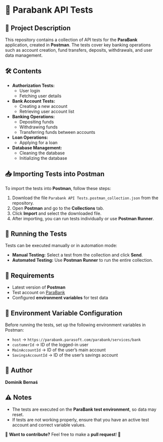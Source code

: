 <!DOCTYPE html>
<html lang="en">
<head>
    <meta charset="UTF-8">
    <meta name="viewport" content="width=device-width, initial-scale=1.0">
    <title>Parabank API Tests</title>
</head>
<body>

<h1>🏦 Parabank API Tests</h1>

<h2>📌 Project Description</h2>
<p>This repository contains a collection of API tests for the <strong>ParaBank</strong> application, created in <strong>Postman</strong>. The tests cover key banking operations such as account creation, fund transfers, deposits, withdrawals, and user data management.</p>

<h2>🛠️ Contents</h2>
<ul>
    <li><strong>Authorization Tests:</strong>
        <ul>
            <li>User login</li>
            <li>Fetching user details</li>
        </ul>
    </li>
    <li><strong>Bank Account Tests:</strong>
        <ul>
            <li>Creating a new account</li>
            <li>Retrieving user account list</li>
        </ul>
    </li>
    <li><strong>Banking Operations:</strong>
        <ul>
            <li>Depositing funds</li>
            <li>Withdrawing funds</li>
            <li>Transferring funds between accounts</li>
        </ul>
    </li>
    <li><strong>Loan Operations:</strong>
        <ul>
            <li>Applying for a loan</li>
        </ul>
    </li>
    <li><strong>Database Management:</strong>
        <ul>
            <li>Cleaning the database</li>
            <li>Initializing the database</li>
        </ul>
    </li>
</ul>

<h2>📥 Importing Tests into Postman</h2>
<p>To import the tests into <strong>Postman</strong>, follow these steps:</p>
<ol>
    <li>Download the file <code>Parabank API Tests.postman_collection.json</code> from the repository.</li>
    <li>Open <strong>Postman</strong> and go to the <strong>Collections</strong> tab.</li>
    <li>Click <strong>Import</strong> and select the downloaded file.</li>
    <li>After importing, you can run tests individually or use <strong>Postman Runner</strong>.</li>
</ol>

<h2>🚀 Running the Tests</h2>
<p>Tests can be executed manually or in automation mode:</p>
<ul>
    <li><strong>Manual Testing:</strong> Select a test from the collection and click <strong>Send</strong>.</li>
    <li><strong>Automated Testing:</strong> Use <strong>Postman Runner</strong> to run the entire collection.</li>
</ul>

<h2>📝 Requirements</h2>
<ul>
    <li>Latest version of <strong>Postman</strong></li>
    <li>Test account on <a href="https://parabank.parasoft.com" target="_blank">ParaBank</a></li>
    <li>Configured <strong>environment variables</strong> for test data</li>
</ul>

<h2>🔧 Environment Variable Configuration</h2>
<p>Before running the tests, set up the following environment variables in Postman:</p>
<ul>
    <li><code>host</code> → <code>https://parabank.parasoft.com/parabank/services/bank</code></li>
    <li><code>customerId</code> → ID of the logged-in user</li>
    <li><code>MainAccountId</code> → ID of the user’s main account</li>
    <li><code>SavingsAccountId</code> → ID of the user’s savings account</li>
</ul>

<h2>📌 Author</h2>
<p><strong>Dominik Bernaś</strong></p>

<h2>⚠️ Notes</h2>
<ul>
    <li>The tests are executed on the <strong>ParaBank test environment</strong>, so data may reset.</li>
    <li>If tests are not working properly, ensure that you have an active test account and correct variable values.</li>
</ul>

<p>📌 <strong>Want to contribute?</strong> Feel free to make a <strong>pull request</strong>! 🎉</p>

</body>
</html>